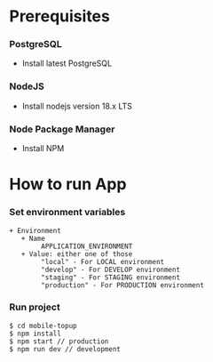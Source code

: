 # Prerequisites
### PostgreSQL
- Install latest PostgreSQL
### NodeJS
- Install nodejs version 18.x LTS
### Node Package Manager
- Install NPM

# How to run App
### Set environment variables
    + Environment
       + Name
            APPLICATION_ENVIRONMENT
       + Value: either one of those
            "local" - For LOCAL environment
            "develop" - For DEVELOP environment
            "staging" - For STAGING environment
            "production" - For PRODUCTION environment

### Run project

    $ cd mobile-topup
    $ npm install
    $ npm start // production
    $ npm run dev // development
